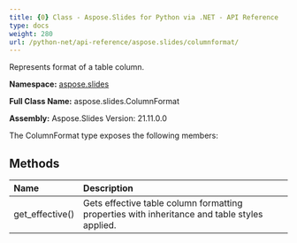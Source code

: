 ```yaml
---
title: {0} Class - Aspose.Slides for Python via .NET - API Reference
type: docs
weight: 280
url: /python-net/api-reference/aspose.slides/columnformat/
---
```


Represents format of a table column.

**Namespace:** [aspose.slides](/python-net/api-reference/aspose.slides/)

**Full Class Name:** aspose.slides.ColumnFormat

**Assembly:**  Aspose.Slides Version: 21.11.0.0

The ColumnFormat type exposes the following members:
## **Methods**
|**Name**|**Description**|
| :- | :- |
|get_effective()|Gets effective table column formatting properties with inheritance and table styles applied.|
